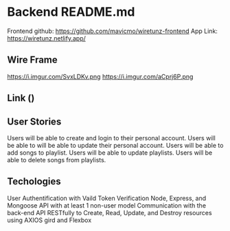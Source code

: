 # Backend README.md

Frontend github: https://github.com/mavicmo/wiretunz-frontend
App Link: https://wiretunz.netlify.app/ 

## Wire Frame

https://i.imgur.com/SvxLDKv.png
https://i.imgur.com/aCprj6P.png

## Link ()

## User Stories

Users will be able to create and login to their personal account.
Users will be able to will be able to update their personal account.
Users will be able to add songs to playlist.
Users will be able to update playlists.
Users will be able to delete songs from playlists.

## Techologies

User Authentification with Vaild Token Verification
Node, Express, and Mongoose API with at least 1 non-user model
Communication with the back-end API RESTfully to Create, Read, Update, and Destroy resources using AXIOS gird and Flexbox
